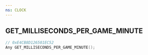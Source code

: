 ```yaml
---
ns: CLOCK
---
```

## GET_MILLISECONDS_PER_GAME_MINUTE

```c
// 0xE4CB8D126501EC52
Any GET_MILLISECONDS_PER_GAME_MINUTE();
```

